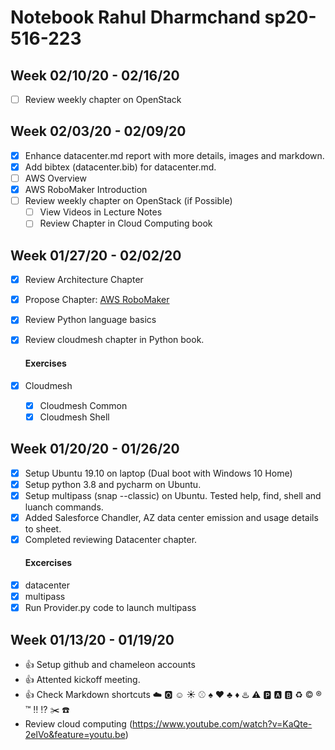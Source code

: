 # Notebook Rahul Dharmchand sp20-516-223

## Week 02/10/20 - 02/16/20

* [ ] Review weekly chapter on OpenStack

## Week 02/03/20 - 02/09/20

* [x] Enhance datacenter.md report with more details, images and markdown.
* [x] Add bibtex (datacenter.bib) for datacenter.md.
* [ ] AWS Overview
* [x] AWS RoboMaker Introduction
* [ ] Review weekly chapter on OpenStack (if Possible)
    * [ ] View Videos in Lecture Notes
    * [ ] Review Chapter in Cloud Computing book

## Week 01/27/20 - 02/02/20

* [x] Review Architecture Chapter
* [x] Propose Chapter: [AWS RoboMaker](https://aws.amazon.com/robomaker)
* [x] Review Python language basics 
* [x] Review cloudmesh chapter in Python book.

    #### Exercises
* [x] Cloudmesh
    * [x] Cloudmesh Common
    * [x] Cloudmesh Shell

## Week 01/20/20 - 01/26/20

* [x] Setup Ubuntu 19.10 on laptop (Dual boot with Windows 10 Home)
* [x] Setup python 3.8 and pycharm on Ubuntu.
* [x] Setup multipass (snap --classic) on Ubuntu. Tested help, find, shell and luanch commands.
* [x] Added Salesforce Chandler, AZ data center emission and usage details to sheet. 
* [x] Completed reviewing Datacenter chapter. 
    #### Excercises
* [x] datacenter
* [x] multipass 
* [x] Run Provider.py code to launch multipass

## Week 01/13/20 - 01/19/20

* :+1: Setup github and chameleon accounts
* :+1: Attented kickoff meeting.
* :+1: Check Markdown shortcuts :cloud: :o2: :relaxed: :sunny: :baseball: :spades: :hearts: :clubs: :diamonds: :hotsprings: :warning: :parking: :a: :b: :recycle: :copyright: :registered: :tm: :bangbang: :interrobang: :scissors: :phone:
* Review cloud computing (https://www.youtube.com/watch?v=KaQte-2elVo&feature=youtu.be)




